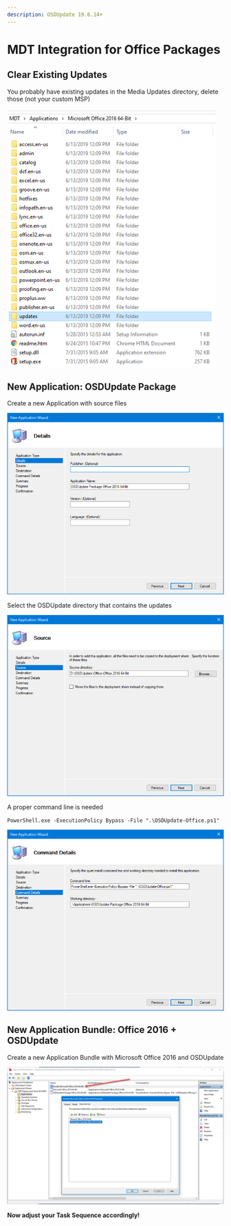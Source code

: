 ```yaml
---
description: OSDUpdate 19.6.14+
---
```


# MDT Integration for Office Packages

## Clear Existing Updates

You probably have existing updates in the Media Updates directory, delete those \(not your custom MSP\) 

![](../../../.gitbook/assets/image%20%28248%29.png)

## New Application: OSDUpdate Package

Create a new Application with source files

![](../../../.gitbook/assets/image%20%28132%29.png)

Select the OSDUpdate directory that contains the updates

![](../../../.gitbook/assets/image%20%2883%29.png)

A proper command line is needed

```text
PowerShell.exe -ExecutionPolicy Bypass -File ".\OSDUpdate-Office.ps1"
```

![](../../../.gitbook/assets/image%20%28154%29.png)

## New Application Bundle: Office 2016 + OSDUpdate

Create a new Application Bundle with Microsoft Office 2016 and OSDUpdate

![](../../../.gitbook/assets/image%20%28320%29.png)

**Now adjust your Task Sequence accordingly!**


